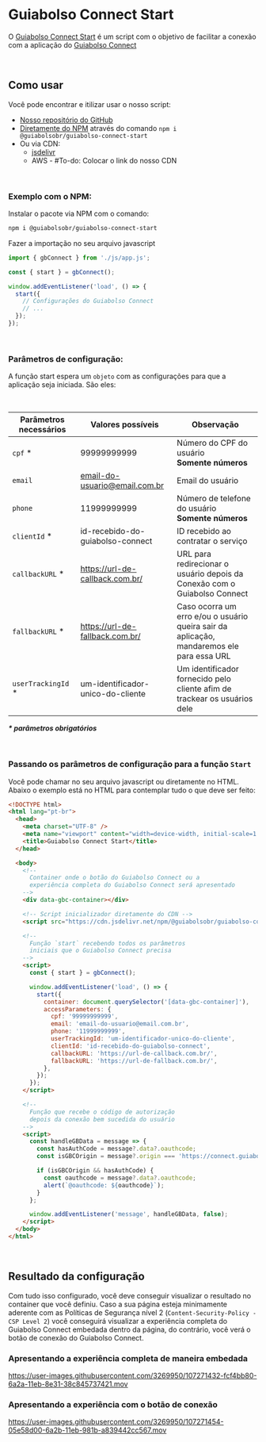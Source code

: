 # Guiabolso Connect Start

O [Guiabolso Connect Start](https://github.com/GuiaBolso/guiabolso-connect-start#readme) é um script com o objetivo de facilitar a conexão com a aplicação do [Guiabolso Connect](https://guiabolsoconnect.com.br/)

<br />

## Como usar

Você pode encontrar e itilizar usar o nosso script:

- [Nosso repositório do GitHub](https://github.com/GuiaBolso/guiabolso-connect-start#readme)
- [Diretamente do NPM](https://www.npmjs.com/package/@guiabolsobr/guiabolso-connect-start) através do comando `npm i @guiabolsobr/guiabolso-connect-start`
- Ou via CDN:
  - [jsdelivr](https://cdn.jsdelivr.net/npm/@guiabolsobr/guiabolso-connect-start@1.1.0/build/app.min.js)
  - AWS - #To-do: Colocar o link do nosso CDN

<br />

### Exemplo com o NPM:

Instalar o pacote via NPM com o comando:

```sh
npm i @guiabolsobr/guiabolso-connect-start
```

Fazer a importação no seu arquivo javascript

```javascript
import { gbConnect } from './js/app.js';

const { start } = gbConnect();

window.addEventListener('load', () => {
  start({
    // Configurações do Guiabolso Connect
    // ...
  });
});
```

<br />

### Parâmetros de configuração:

A função start espera um `objeto` com as configurações para que a aplicação seja iniciada. São eles:

<br />

| Parâmetros necessários | Valores possíveis                 | Observação                                                                                |
| ---------------------- | --------------------------------- | ----------------------------------------------------------------------------------------- |
| `cpf` \*               | 99999999999                       | Número do CPF do usuário<br />**Somente números**                                         |
| `email`                | email-do-usuario@email.com.br     | Email do usuário                                                                          |
| `phone`                | 11999999999                       | Número de telefone do usuário<br />**Somente números**                                    |
| `clientId` \*          | id-recebido-do-guiabolso-connect  | ID recebido ao contratar o serviço                                                        |
| `callbackURL` \*       | https://url-de-callback.com.br/   | URL para redirecionar o usuário depois da Conexão com o Guiabolso Connect                 |
| `fallbackURL` \*       | https://url-de-fallback.com.br/   | Caso ocorra um erro e/ou o usuário queira sair da aplicação, mandaremos ele para essa URL |
| `userTrackingId` \*    | um-identificador-unico-do-cliente | Um identificador fornecido pelo cliente afim de trackear os usuários dele                 |

**_\* parâmetros obrigatórios_**

<br />

### Passando os parâmetros de configuração para a função `Start`

Você pode chamar no seu arquivo javascript ou diretamente no HTML.
Abaixo o exemplo está no HTML para contemplar tudo o que deve ser feito:

```html
<!DOCTYPE html>
<html lang="pt-br">
  <head>
    <meta charset="UTF-8" />
    <meta name="viewport" content="width=device-width, initial-scale=1.0" />
    <title>Guiabolso Connect Start</title>
  </head>

  <body>
    <!--
      Container onde o botão do Guiabolso Connect ou a
      experiência completa do Guiabolso Connect será apresentado
    -->
    <div data-gbc-container></div>

    <!-- Script inicializador diretamente do CDN -->
    <script src="https://cdn.jsdelivr.net/npm/@guiabolsobr/guiabolso-connect-start@1.1.0/build/app.min.js"></script>

    <!--
      Função `start` recebendo todos os parâmetros
      iniciais que o Guiabolso Connect precisa
    -->
    <script>
      const { start } = gbConnect();

      window.addEventListener('load', () => {
        start({
          container: document.querySelector('[data-gbc-container]'),
          accessParameters: {
            cpf: '99999999999',
            email: 'email-do-usuario@email.com.br',
            phone: '11999999999',
            userTrackingId: 'um-identificador-unico-do-cliente',
            clientId: 'id-recebido-do-guiabolso-connect',
            callbackURL: 'https://url-de-callback.com.br/',
            fallbackURL: 'https://url-de-fallback.com.br/',
          },
        });
      });
    </script>

    <!--
      Função que recebe o código de autorização
      depois da conexão bem sucedida do usuário
    -->
    <script>
      const handleGBData = message => {
        const hasAuthCode = message?.data?.oauthcode;
        const isGBCOrigin = message?.origin === 'https://connect.guiabolso.com.br;

        if (isGBCOrigin && hasAuthCode) {
          const oauthcode = message?.data?.oauthcode;
          alert(`@oauthcode: ${oauthcode}`);
        }
      };

      window.addEventListener('message', handleGBData, false);
    </script>
  </body>
</html>
```

<br />

## Resultado da configuração

Com tudo isso configurado, você deve conseguir visualizar o resultado no container que você definiu.
Caso a sua página esteja minimamente aderente com as Políticas de Segurança nível 2 (`Content-Security-Policy - CSP Level 2`) você conseguirá visualizar a experiência completa do Guiabolso Connect embedada dentro da página, do contrário, você verá o botão de conexão do Guiabolso Connect.

### Apresentando a experiência completa de maneira embedada

https://user-images.githubusercontent.com/3269950/107271432-fcf4bb80-6a2a-11eb-8e31-38c845737421.mov

### Apresentando a experiência com o botão de conexão

https://user-images.githubusercontent.com/3269950/107271454-05e58d00-6a2b-11eb-981b-a839442cc567.mov
